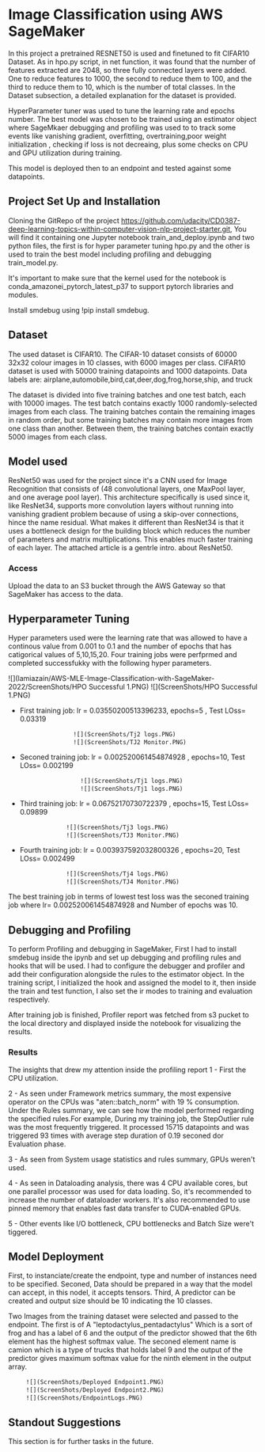 # Image Classification using AWS SageMaker

In this project a pretrained RESNET50 is used and finetuned to fit CIFAR10 Dataset. As in hpo.py script, in net function, it was found that 
the number of features extracted are 2048, so three fully connected layers were added. One to reduce features to 1000, the second to reduce them to 100, and the third to reduce them to 10, which is the number of total classes. In the Dataset subsection, a detailed explanation for the dataset is provided.

HyperParameter tuner was used to tune the learning rate and epochs number. The best model was chosen to be trained using an estimator object where SageMkaer debugging and profiling was used to to track some events like vanishing gradient, overfitting, overtraining,poor weight initialization , checking if loss is not decreaing, plus some checks on CPU and GPU utilization during training.

This model is deployed  then to an endpoint and tested against some datapoints.

## Project Set Up and Installation

Cloning the GitRepo of the project https://github.com/udacity/CD0387-deep-learning-topics-within-computer-vision-nlp-project-starter.git, You will find it containing one Jupyter notebook train_and_deploy.ipynb and two python files, the first is for hyper parameter tuning hpo.py and the other is used to train the best model including profiling and debugging train_model.py.

It's important to make sure that the kernel used for the notebook is conda_amazonei_pytorch_latest_p37 to support pytorch libraries and modules.

Install smdebug using !pip install smdebug.

## Dataset
The used dataset is CIFAR10. The CIFAR-10 dataset consists of 60000 32x32 colour images in 10 classes, with 6000 images per class.
CIFAR10 dataset is used with 50000 training datapoints and 1000 datapoints.
Data labels are: airplane,automobile,bird,cat,deer,dog,frog,horse,ship, and truck

The dataset is divided into five training batches and one test batch, each with 10000 images. The test batch contains exactly 1000 randomly-selected images from each class. The training batches contain the remaining images in random order, but some training batches may contain more images from one class than another. Between them, the training batches contain exactly 5000 images from each class.

## Model used

ResNet50 was used for the project since it's a CNN used for Image Recognition that consists of (48 convolutional layers, one MaxPool layer, and one average pool layer). This architecture specifically is used since it, like ResNet34, supports more convolution layers without running into vanishing gradient problem because of using a skip-over connections, hince the name residual. What makes it different than ResNet34 is that it uses a bottleneck design for the building block which reduces the number of parameters and matrix multiplications. This enables much faster training of each layer. The attached article is a gentrle intro. about ResNet50.

### Access
Upload the data to an S3 bucket through the AWS Gateway so that SageMaker has access to the data. 

## Hyperparameter Tuning
Hyper parameters used were the learning rate that was allowed to have a continous value from 0.001 to 0.1 and the number of epochs that has catigorical values of 5,10,15,20. Four training jobs were perfprmed and completed successfukky with the following hyper parameters.



![](lamiazain/AWS-MLE-Image-Classification-with-SageMaker-2022/ScreenShots/HPO Successful 1.PNG)
                          ![](ScreenShots/HPO Successful 1.PNG)

- First training job: lr = 0.03550200513396233, epochs=5 , Test LOss= 0.03319

                     ![](ScreenShots/Tj2 logs.PNG)
                     ![](ScreenShots/TJ2 Monitor.PNG)

- Seconed training job: lr = 0.002520061454874928 , epochs=10,  Test LOss= 0.002199

                       ![](ScreenShots/Tj1 logs.PNG)
                       ![](ScreenShots/Tj1 logs.PNG)

- Third training job: lr = 0.06752170730722379 , epochs=15, Test LOss= 0.09899

                   ![](ScreenShots/Tj3 logs.PNG)
                   ![](ScreenShots/TJ3 Monitor.PNG)
 
- Fourth training job: lr = 0.003937592032800326 , epochs=20, Test LOss= 0.002499

                   ![](ScreenShots/Tj4 logs.PNG)
                   ![](ScreenShots/TJ4 Monitor.PNG)

The best training job in terms of lowest test loss was the seconed training job where lr= 0.002520061454874928 and Number of epochs was 10.


## Debugging and Profiling

To perform Profiling and debugging in SageMaker, First I had to install smdebug inside the ipynb and set up debugging and profiling rules and hooks that will be used. I had to configure the debugger and profiler and add their configuration alongside the rules to the estimator object. In the training script, I initialized the hook and assigned the model to it, then inside the train and test function, I also set the ir modes to training and evaluation respectively.

After training job is finished, Profiler report was fetched from s3 pucket to the local directory and displayed inside the notebook for visualizing the results.

### Results

The insights that drew my attention inside the profiling report 
1 - First the CPU utilization. 

2 - As seen under Framework metrics summary, the most expensive operator on the CPUs was "aten::batch_norm" with 19 % consumption. Under the Rules summary, we can see how the model performed regarding the specified rules.For example, During my training job, the StepOutlier rule was the most frequently triggered. It processed 15715 datapoints and was triggered 93 times with average step duration of 0.19 seconed dor Evaluation phase.

3 - As seen from System usage statistics and rules summary, GPUs weren't used.

4 - As seen in Dataloading analysis, there was 4 CPU available cores, but one parallel processor was used for data loading. So, it's recommended to increase the number of dataloader workers. It's also recommended to use pinned memory that enables fast data transfer to CUDA-enabled GPUs.

5 - Other events like I/O bottleneck, CPU bottlenecks  and Batch Size were't tiggered.

## Model Deployment

First, to instanciate/create the endpoint, type and number of instances need to be specified.
Seconed, Data should be prepared in a way that the model can accept, in this nodel, it accepts tensors.
Third, A predictor can  be created and output size should be 10 indicating the 10 classes. 

Two Images from the training dataset were selected and passed to the endpoint. The first is of A "leptodactylus_pentadactylus" Which is a sort of frog and has a label of 6 and the output of the predictor showed that the 6th element has the highest softmax value. The seconed element name is camion which is a type of trucks that holds label 9 and the output of the predictor gives maximum softmax value for the ninth element in the output array. 

         ![](ScreenShots/Deployed Endpoint1.PNG)
         ![](ScreenShots/Deployed Endpoint2.PNG)
         ![](ScreenShots/EndpointLogs.PNG)
     
     
## Standout Suggestions
This section is for further tasks in the future.

